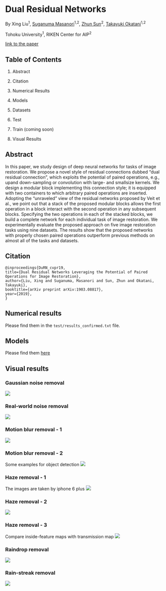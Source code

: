 # Dual Residual Networks  
By Xing Liu<sup>1</sup>, [Suganuma Masanori](https://scholar.google.co.jp/citations?user=NpWGfwgAAAAJ&hl=ja)<sup>1,2</sup>, [Zhun Sun](https://scholar.google.co.jp/citations?user=Y-3iZ9EAAAAJ&hl=en)<sup>2</sup>, [Takayuki Okatani](https://scholar.google.com/citations?user=gn780jcAAAAJ&hl=en)<sup>1,2</sup>


Tohoku University<sup>1</sup>, RIKEN Center for AIP<sup>2</sup>

[link to the paper](https://arxiv.org/pdf/1903.08817.pdf)

## Table of Contents
1) Abstract

2) Citation

3) Numerical Results

4) Models 

5) Datasets 

6) Test

7) Train (coming soon)

8) Visual Results


## Abstract
In this paper, we study design of deep neural networks for tasks of image restoration. We propose a novel style of residual connections dubbed “dual residual connection”, which exploits the potential of paired operations, e.g., upand down-sampling or convolution with large- and smallsize kernels. We design a modular block implementing this connection style; it is equipped with two containers to which arbitrary paired operations are inserted. Adopting the “unraveled” view of the residual networks proposed by Veit et al., we point out that a stack of the proposed modular blocks allows the first operation in a block interact with the second operation in any subsequent blocks. Specifying the two operations in each of the stacked blocks, we build a complete network for each individual task of image restoration. We experimentally evaluate the proposed approach on five image restoration tasks using nine datasets. The results show that the proposed networks with properly chosen paired operations outperform previous methods on almost all of the tasks and datasets.


## Citation
```
@inproceedings{DuRN_cvpr19,
title={Dual Residual Networks Leveraging the Potential of Paired Operations for Image Restoration},
author={Liu, Xing and Suganuma, Masanori and Sun, Zhun and Okatani, Takayuki},
booktitle={arXiv preprint arXiv:1903.08817},
year={2019},
}
```

## Numerical results
Please find them in the <code>test/results_confirmed.txt</code> file.

## Models
Please find them
[here](https://drive.google.com/file/d/1Fi6B3Lm_8afu_Ak8LxGihXJTd2XGx9Y2/view?usp=sharing)

## Visual results
### Gaussian noise removal
![](https://github.com/liu-vis/DualResidualNetworks/blob/master/Figs/gaussian_noise.png)

### Real-world noise removal
![](https://github.com/liu-vis/DualResidualNetworks/blob/master/Figs/real_noise.png)

### Motion blur removal - 1
![](https://github.com/liu-vis/DualResidualNetworks/blob/master/Figs/supp_blur_mix.png)

### Motion blur removal - 2
Some examples for object detection
![](https://github.com/liu-vis/DualResidualNetworks/blob/master/Figs/supp_blur_detect.png)

### Haze removal - 1
The images are taken by iphone 6 plus
![](https://github.com/liu-vis/DualResidualNetworks/blob/master/Figs/supp_haze_iphone.png)

### Haze removal - 2
![](https://github.com/liu-vis/DualResidualNetworks/blob/master/Figs/supp_haze_real_4ver.png)

### Haze removal - 3
Compare inside-feature maps with transmission map
![](https://github.com/liu-vis/DualResidualNetworks/blob/master/Figs/supp_transmission.png)

### Raindrop removal
![](https://github.com/liu-vis/DualResidualNetworks/blob/master/Figs/supp_raindrop.png)

### Rain-streak removal
![](https://github.com/liu-vis/DualResidualNetworks/blob/master/Figs/supp_rain_syn.png)


